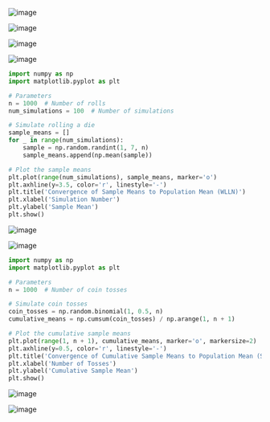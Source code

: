 ![image](https://github.com/yangshiteng/Data-Science-Learning-Path/assets/60442877/75cc2467-2743-48c7-a637-dd9d5cd93030)

![image](https://github.com/yangshiteng/Data-Science-Learning-Path/assets/60442877/f469141a-fce7-455c-adb8-41c9a4a4685d)

![image](https://github.com/yangshiteng/Data-Science-Learning-Path/assets/60442877/63a4e8fa-8dda-4fe6-b183-4ba3bc6c528d)

![image](https://github.com/yangshiteng/Data-Science-Learning-Path/assets/60442877/bb3ed8e8-2082-4fdf-9cb4-d123f216517a)

```python
import numpy as np
import matplotlib.pyplot as plt

# Parameters
n = 1000  # Number of rolls
num_simulations = 100  # Number of simulations

# Simulate rolling a die
sample_means = []
for _ in range(num_simulations):
    sample = np.random.randint(1, 7, n)
    sample_means.append(np.mean(sample))

# Plot the sample means
plt.plot(range(num_simulations), sample_means, marker='o')
plt.axhline(y=3.5, color='r', linestyle='-')
plt.title('Convergence of Sample Means to Population Mean (WLLN)')
plt.xlabel('Simulation Number')
plt.ylabel('Sample Mean')
plt.show()
```
![image](https://github.com/yangshiteng/Data-Science-Learning-Path/assets/60442877/cfe8485e-8f8a-432a-aebc-43c03a65324c)

![image](https://github.com/yangshiteng/Data-Science-Learning-Path/assets/60442877/9af56a2a-da29-4af1-9bc8-201bb3608914)

```python
import numpy as np
import matplotlib.pyplot as plt

# Parameters
n = 1000  # Number of coin tosses

# Simulate coin tosses
coin_tosses = np.random.binomial(1, 0.5, n)
cumulative_means = np.cumsum(coin_tosses) / np.arange(1, n + 1)

# Plot the cumulative sample means
plt.plot(range(1, n + 1), cumulative_means, marker='o', markersize=2)
plt.axhline(y=0.5, color='r', linestyle='-')
plt.title('Convergence of Cumulative Sample Means to Population Mean (SLLN)')
plt.xlabel('Number of Tosses')
plt.ylabel('Cumulative Sample Mean')
plt.show()
```
![image](https://github.com/yangshiteng/Data-Science-Learning-Path/assets/60442877/33796ab4-0f6c-4ecb-bfda-52217610a119)

![image](https://github.com/yangshiteng/Data-Science-Learning-Path/assets/60442877/4d3e450e-1b9b-48bb-b3b5-6e8c662f1646)





